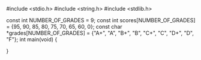 #include <stdio.h>
#include <string.h>
#include <stdlib.h>

const int NUMBER_OF_GRADES = 9;
const int scores[NUMBER_OF_GRADES] = {95, 90, 85, 80, 75, 70, 65, 60, 0};
const char *grades[NUMBER_OF_GRADES] = {"A+", "A", "B+", "B", "C+", "C", "D+", "D", "F"};
int main(void)
{

}
